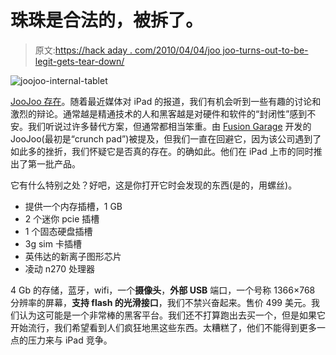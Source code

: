 # 珠珠是合法的，被拆了。

> 原文:[https://hack aday . com/2010/04/04/joo joo-turns-out-to-be-legit-gets-tear-down/](https://hackaday.com/2010/04/04/joojoo-turns-out-to-be-legit-gets-torn-down/)

![](../Images/8d55cd854e8815d68c5233a888b967ec.png "joojoo-internal-tablet")

[JooJoo 存在](http://www.engadget.com/2010/04/03/joojoo-ships-to-actual-consumers-gets-dissected-for-good-measur/)。随着最近媒体对 iPad 的报道，我们有机会听到一些有趣的讨论和激烈的辩论。通常越是精通技术的人和黑客越是对硬件和软件的“封闭性”感到不安。我们听说过许多替代方案，但通常都相当笨重。由 [Fusion Garage](https://thejoojoo.com/sites/) 开发的 JooJoo(最初是“crunch pad”)被提及，但我们一直在回避它，因为该公司遇到了如此多的挫折，我们怀疑它是否真的存在。的确如此。他们在 iPad 上市的同时推出了第一批产品。

它有什么特别之处？好吧，这是你打开它时会发现的东西(是的，用螺丝)。

*   提供一个内存插槽，1 GB
*   2 个迷你 pcie 插槽
*   1 个固态硬盘插槽
*   3g sim 卡插槽
*   英伟达的新离子图形芯片
*   凌动 n270 处理器

4 Gb 的存储，蓝牙，wifi，一个**摄像头**，**外部 USB** 端口，一个号称 1366×768 分辨率的屏幕，**支持 flash 的光滑接口**，我们不禁兴奋起来。售价 499 美元。我们认为这可能是一个非常棒的黑客平台。我们还不打算跑出去买一个，但是如果它开始流行，我们希望看到人们疯狂地黑这些东西。太糟糕了，他们不能得到更多一点的压力来与 iPad 竞争。